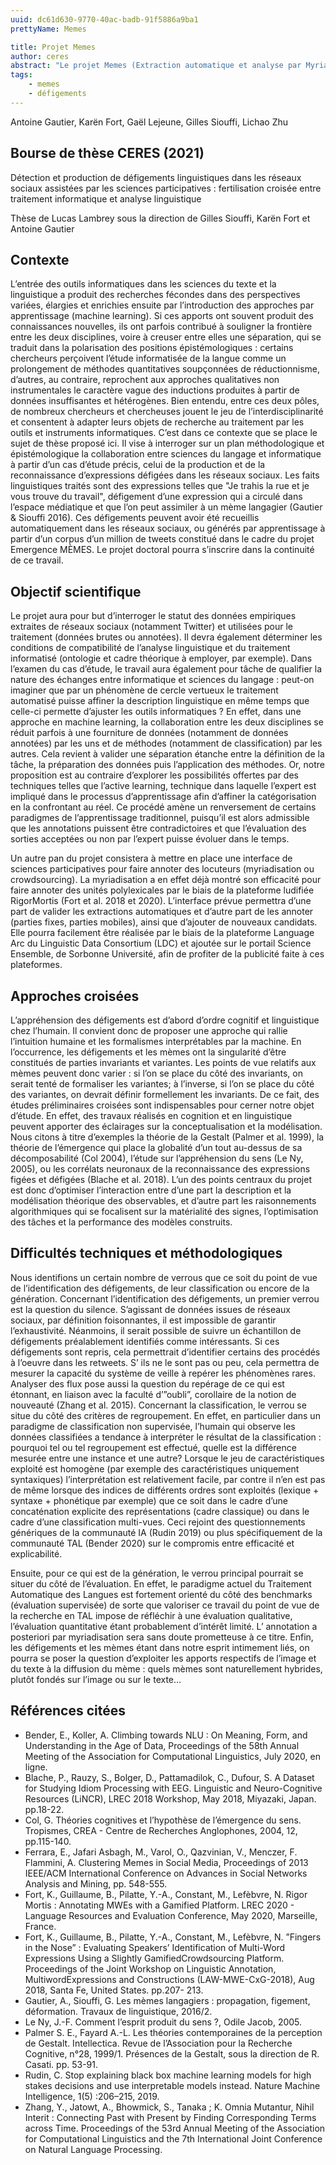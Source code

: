 ```yaml
---
uuid: dc61d630-9770-40ac-badb-91f5886a9ba1
prettyName: Memes

title: Projet Memes
author: ceres
abstract: "Le projet Memes (Extraction automatique et analyse par Myriadisation d’Expressions Semi-figées) était un projet émergence SU (2019-2021). Le projet vise à étudier les expressions figées (ou phraséologismes) et leur détournement (défigement) à des fins humoristiques notamment. Trois objectifs avaient été définis : repérer des défigements sur Twitter et les classer, en tirer des règles de génération et annoter via crowdsourcing. Les parties 1 et 2 correspondent au périmètre du post-doctorat de Lichao Zhu (aujourd’hui post doctorant au LLF, Paris Diderot). La partie 3 n’a pas pu être réalisée (problème d’ingénierie) mais le projet pourrait rebondir via le projet de contrat doctoral proposé à CERES (G. Siouffi directeur, K. Fort et G. Siouffi co-directeurs)."
tags:
    - memes
    - défigements
---
```


Antoine Gautier, Karën Fort, Gaël Lejeune, Gilles Siouffi, Lichao Zhu

## Bourse de thèse CERES (2021)

Détection et production de défigements linguistiques dans les réseaux sociaux assistées par les sciences participatives : fertilisation croisée entre traitement informatique et analyse linguistique

Thèse de Lucas Lambrey sous la direction de Gilles Siouffi, Karën Fort et Antoine Gautier

## Contexte

L’entrée des outils informatiques dans les sciences du texte et la linguistique a produit des recherches fécondes dans des perspectives variées, élargies et enrichies ensuite par l’introduction des approches par apprentissage (machine learning). Si ces apports ont souvent produit des connaissances nouvelles, ils ont parfois contribué à souligner la frontière entre les deux disciplines, voire à creuser entre elles une séparation, qui se traduit dans la polarisation des positions épistémologiques : certains chercheurs perçoivent l’étude informatisée de la langue comme un prolongement de méthodes quantitatives soupçonnées de réductionnisme, d’autres, au contraire, reprochent aux approches qualitatives non instrumentales le caractère vague des inductions produites à partir de données insuffisantes et hétérogènes. Bien entendu, entre ces deux pôles, de nombreux chercheurs et chercheuses jouent le jeu de l’interdisciplinarité et consentent à adapter leurs objets de recherche au traitement par les outils et instruments informatiques. C’est dans ce contexte que se place le sujet de thèse proposé ici. Il vise à interroger sur un plan méthodologique et épistémologique la collaboration entre sciences du langage et informatique à partir d’un cas d’étude précis, celui de la production et de la reconnaissance d’expressions défigées dans les réseaux sociaux. Les faits linguistiques traités sont des expressions telles que "Je trahis la rue et je vous trouve du travail", défigement d’une expression qui a circulé dans l’espace médiatique et que l’on peut assimiler à un mème langagier (Gautier & Siouffi 2016). Ces défigements peuvent avoir été recueillis automatiquement dans les réseaux sociaux, ou générés par apprentissage à partir d’un corpus d’un million de tweets constitué dans le cadre du projet Emergence MÈMES. Le projet doctoral pourra s’inscrire dans la continuité de ce travail.

## Objectif scientifique

Le projet aura pour but d’interroger le statut des données empiriques extraites de réseaux sociaux (notamment Twitter) et utilisées pour le traitement (données brutes ou annotées). Il devra également déterminer les conditions de compatibilité de l’analyse linguistique et du traitement informatisé (ontologie et cadre théorique à employer, par exemple). Dans l’examen du cas d’étude, le travail aura également pour tâche de qualifier la nature des échanges entre informatique et sciences du langage : peut-on imaginer que par un phénomène de cercle vertueux le traitement automatisé puisse affiner la description linguistique en même temps que celle-ci permette d’ajuster les outils informatiques ? En effet, dans une approche en machine learning, la collaboration entre les deux disciplines se réduit parfois à une fourniture de données (notamment de données annotées) par les uns et de méthodes (notamment de classification) par les autres. Cela revient à valider une séparation étanche entre la définition de la tâche, la préparation des données puis l’application des méthodes. Or, notre proposition est au contraire d’explorer les possibilités offertes par des techniques telles que l’active learning, technique dans laquelle l’expert est impliqué dans le processus d’apprentissage afin d’affiner la catégorisation en la confrontant au réel. Ce procédé amène un renversement de certains paradigmes de l’apprentissage traditionnel, puisqu’il est alors admissible que les annotations puissent être contradictoires et que l’évaluation des sorties acceptées ou non par l’expert puisse évoluer dans le temps.

Un autre pan du projet consistera à mettre en place une interface de sciences participatives pour faire annoter des locuteurs (myriadisation ou crowdsourcing). La myriadisation a en effet déjà montré son efficacité pour faire annoter des unités polylexicales par le biais de la plateforme ludifiée RigorMortis (Fort et al. 2018 et 2020). L’interface prévue permettra d’une part de valider les extractions automatiques et d’autre part de les annoter (parties fixes, parties mobiles), ainsi que d’ajouter de nouveaux candidats. Elle pourra facilement être réalisée par le biais de la plateforme Language Arc du Linguistic Data Consortium (LDC) et ajoutée sur le portail Science Ensemble, de Sorbonne Université, afin de profiter de la publicité faite à ces plateformes.

## Approches croisées

L’appréhension des défigements est d’abord d’ordre cognitif et linguistique chez l’humain. Il convient donc de proposer une approche qui rallie l’intuition humaine et les formalismes interprétables par la machine. En l’occurrence, les défigements et les mèmes ont la singularité d’être constitués de parties invariants et variantes. Les points de vue relatifs aux mèmes peuvent donc varier : si l’on se place du côté des invariants, on serait tenté de formaliser les variantes; à l’inverse, si l’on se place du côté des variantes, on devrait définir formellement les invariants. De ce fait, des études préliminaires croisées sont indispensables pour cerner notre objet d’étude. En effet, des travaux réalisés en cognition et en linguistique peuvent apporter des éclairages sur la conceptualisation et la modélisation. Nous citons à titre d’exemples la théorie de la Gestalt (Palmer et al. 1999), la théorie de l’émergence qui place la globalité d’un tout au-dessus de sa décomposabilité (Col 2004), l’étude sur l’appréhension du sens (Le Ny, 2005), ou les corrélats neuronaux de la reconnaissance des expressions figées et défigées (Blache et al. 2018). L’un des points centraux du projet est donc d’optimiser l’interaction entre d’une part la description et la modélisation théorique des observables, et d’autre part les raisonnements algorithmiques qui se focalisent sur la matérialité des signes, l’optimisation des tâches et la performance des modèles construits.

## Difficultés techniques et méthodologiques

Nous identifions un certain nombre de verrous que ce soit du point de vue de l’identification des défigements, de leur classification ou encore de la génération. Concernant l’identification des défigements, un premier verrou est la question du silence. S’agissant de données issues de réseaux sociaux, par définition foisonnantes, il est impossible de garantir l’exhaustivité. Néanmoins, il serait possible de suivre un échantillon de défigements préalablement identifiés comme intéressants. Si ces défigements sont repris, cela permettrait d’identifier certains des procédés à l’oeuvre dans les retweets. S’ ils ne le sont pas ou peu, cela permettra de mesurer la capacité du système de veille à repérer les phénomènes rares. Analyser des flux pose aussi la question du repérage de ce qui est étonnant, en liaison avec la faculté d’”oubli”, corollaire de la notion de nouveauté (Zhang et al. 2015). Concernant la classification, le verrou se situe du côté des critères de regroupement. En effet, en particulier dans un paradigme de classification non supervisée, l’humain qui observe les données classifiées a tendance à interpréter le résultat de la classification : pourquoi tel ou tel regroupement est effectué, quelle est la différence mesurée entre une instance et une autre? Lorsque le jeu de caractéristiques exploité est homogène (par exemple des caractéristiques uniquement syntaxiques) l’interprétation est relativement facile, par contre il n’en est pas de même lorsque des indices de différents ordres sont exploités (lexique + syntaxe + phonétique par exemple) que ce soit dans le cadre d’une concaténation explicite des représentations (cadre classique) ou dans le cadre d’une classification multi-vues. Ceci rejoint des questionnements génériques de la communauté IA (Rudin 2019) ou plus spécifiquement de la communauté TAL (Bender 2020) sur le compromis entre efficacité et explicabilité.

Ensuite, pour ce qui est de la génération, le verrou principal pourrait se situer du côté de l’évaluation. En effet, le paradigme actuel du Traitement Automatique des Langues est fortement orienté du côté des benchmarks (évaluation supervisée) de sorte que valoriser ce travail du point de vue de la recherche en TAL impose de réfléchir à une évaluation qualitative, l’évaluation quantitative étant probablement d’intérêt limité. L’ annotation a posteriori par myriadisation sera sans doute prometteuse à ce titre. Enfin, les défigements et les mèmes étant dans notre esprit intimement liés, on pourra se poser la question d’exploiter les apports respectifs de l’image et du texte à la diffusion du mème : quels mèmes sont naturellement hybrides, plutôt fondés sur l’image ou sur le texte…

## Références citées

- Bender, E., Koller, A. Climbing towards NLU : On Meaning, Form, and Understanding in the Age of Data, Proceedings of the 58th Annual Meeting of the Association for Computational Linguistics, July 2020, en ligne.
- Blache, P., Rauzy, S., Bolger, D., Pattamadilok, C., Dufour, S. A Dataset for Studying Idiom Processing with EEG. Linguistic and Neuro-Cognitive Resources (LiNCR), LREC 2018 Workshop, May 2018, Miyazaki, Japan. pp.18-22.
- Col, G. Théories cognitives et l’hypothèse de l’émergence du sens. Tropismes, CREA - Centre de Recherches Anglophones, 2004, 12, pp.115-140.
- Ferrara, E., Jafari Asbagh, M., Varol, O., Qazvinian, V., Menczer, F. Flammini, A. Clustering Memes in Social Media, Proceedings of 2013 IEEE/ACM International Conference on Advances in Social Networks Analysis and Mining, pp. 548-555.
- Fort, K., Guillaume, B., Pilatte, Y.-A., Constant, M., Lefèbvre, N. Rigor Mortis : Annotating MWEs with a Gamified Platform. LREC 2020 - Language Resources and Evaluation Conference, May 2020, Marseille, France.
- Fort, K., Guillaume, B., Pilatte, Y.-A., Constant, M., Lefèbvre, N. ”Fingers in the Nose” : Evaluating Speakers’ Identification of Multi-Word Expressions Using a Slightly GamifiedCrowdsourcing Platform. Proceedings of the Joint Workshop on Linguistic Annotation, MultiwordExpressions and Constructions (LAW-MWE-CxG-2018), Aug 2018, Santa Fe, United States. pp.207- 213.
- Gautier, A., Siouffi, G. Les mèmes langagiers : propagation, figement, déformation. Travaux de linguistique, 2016/2.
- Le Ny, J.-F. Comment l’esprit produit du sens ?, Odile Jacob, 2005.
- Palmer S. E., Fayard A.-L. Les théories contemporaines de la perception de Gestalt. Intellectica. Revue de l’Association pour la Recherche Cognitive, n°28, 1999/1. Présences de la Gestalt, sous la direction de R. Casati. pp. 53-91.
- Rudin, C. Stop explaining black box machine learning models for high stakes decisions and use interpretable models instead. Nature Machine Intelligence, 1(5) :206–215, 2019.
- Zhang, Y., Jatowt, A., Bhowmick, S., Tanaka ; K. Omnia Mutantur, Nihil Interit : Connecting Past with Present by Finding Corresponding Terms across Time. Proceedings of the 53rd Annual Meeting of the Association for Computational Linguistics and the 7th International Joint Conference on Natural Language Processing.
